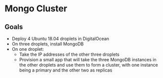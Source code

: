 # Mongo Cluster

## Goals

- Deploy 4 Ubuntu 18.04 droplets in DigitalOcean
- On three droplets, install MongoDB
- On one droplet:
    - Take the IP addresses of the other three droplets
    - Provision a small app that will take the three MongoDB instances in the other droplets and use them to form a cluster, with one instance being a primary and the other two as replicas